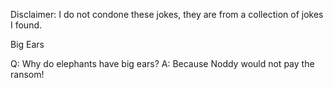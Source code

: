 Disclaimer: I do not condone these jokes, they are from a collection of jokes I found.

Big Ears

Q: Why do elephants have big ears? 
A: Because Noddy would not pay the ransom!

